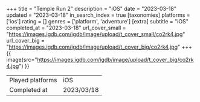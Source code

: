 +++
title = "Temple Run 2"
description = "iOS"
date = "2023-03-18"
updated = "2023-03-18"
in_search_index = true
[taxonomies]
platforms = ['ios']
rating = []
genres = ['platform', 'adventure']
[extra]
subtitle = "iOS"
completed_at = "2023-03-18"
url_cover_small = "https://images.igdb.com/igdb/image/upload/t_cover_small/co2rk4.jpg"
url_cover_big = "https://images.igdb.com/igdb/image/upload/t_cover_big/co2rk4.jpg"
+++
{{ image(src="https://images.igdb.com/igdb/image/upload/t_cover_big/co2rk4.jpg") }}

|              |            |
| ------------ | ---------- |
| Played platforms    | iOS |
| Completed at | 2023/03/18 |


